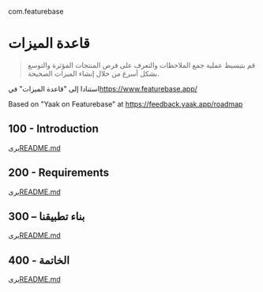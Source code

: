 com.featurebase

# قاعدة الميزات

> قم بتبسيط عملية جمع الملاحظات والتعرف على فرص المنتجات المؤثرة والتوسع بشكل أسرع من خلال إنشاء الميزات الصحيحة.

استنادا إلى "قاعدة الميزات" في<https://www.featurebase.app/>

Based on "Yaak on Featurebase" at <https://feedback.yaak.app/roadmap>

## 100 - Introduction

يرى[README.md](./100/README.md)

## 200 - Requirements

يرى[README.md](./200/README.md)

## 300 – بناء تطبيقنا

يرى[README.md](./300/README.md)

## 400 - الخاتمة

يرى[README.md](./400/README.md)
